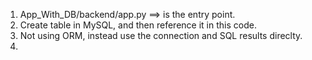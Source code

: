 1. App_With_DB/backend/app.py ==> is the entry point.
2. Create table in MySQL, and then reference it in this code.
3. Not using ORM, instead use the connection and SQL results direclty.
4. 